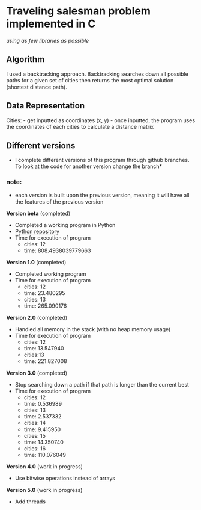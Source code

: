 # Traveling salesman problem implemented in C
*using as few libraries as possible*

## Algorithm
I used a backtracking approach. Backtracking searches down all possible paths for a given set of cities then returns the most optimal solution (shortest distance path).

## Data Representation
Cities: 
    - get inputted as coordinates (x, y) 
    - once inputted, the program uses the coordinates of each cities to calculate a distance matrix

## Different versions
* I complete different versions of this program through github branches. To look at the code for another version change the branch*

### note:
* each version is built upon the previous version, meaning it will have all the features of the previous version

**Version beta** (completed)
- Completed a working program in Python
- [Python repository](https://github.com/19sblanco/tsp_python)
- Time for execution of program
    - cities: 12
    - time: 808.4938039779663

**Version 1.0** (completed)
- Completed working program
- Time for execution of program
    - cities: 12
    - time: 23.480295
    - cities: 13
    - time: 265.090176

**Version 2.0** (completed)
- Handled all memory in the stack (with no heap memory usage)
- Time for execution of program
    - cities: 12
    - time: 13.547940
    - cities:13
    - time: 221.827008

**Version 3.0** (completed)
- Stop searching down a path if that path is longer than the current best
- Time for execution of program
    - cities: 12
    - time: 0.536989
    - cities: 13
    - time: 2.537332
    - cities: 14
    - time: 9.415950 
    - cities: 15
    - time: 14.350740 
    - cities: 16
    - time: 110.076049

**Version 4.0** (work in progress)
- Use bitwise operations instead of arrays

**Version 5.0** (work in progress)
- Add threads


